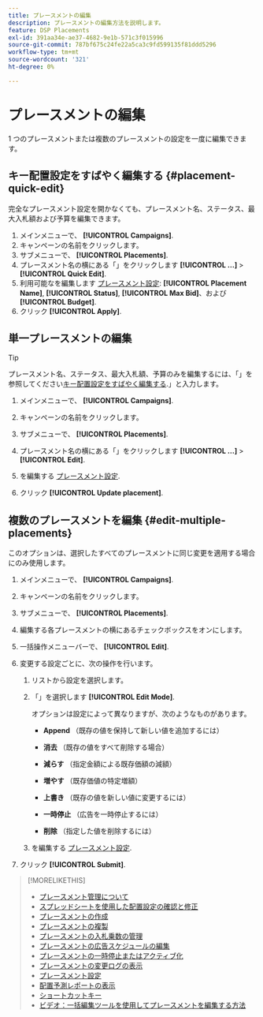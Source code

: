 ```yaml
---
title: プレースメントの編集
description: プレースメントの編集方法を説明します。
feature: DSP Placements
exl-id: 391aa34e-ae37-4682-9e1b-571c3f015996
source-git-commit: 787bf675c24fe22a5ca3c9fd599135f81ddd5296
workflow-type: tm+mt
source-wordcount: '321'
ht-degree: 0%

---
```


# プレースメントの編集

1 つのプレースメントまたは複数のプレースメントの設定を一度に編集できます。

<!-- Some placements don't have this option. Clarify which placement types aren't eligible -- is it PG placements, or all placements using private inventory? And anything else? -->

## キー配置設定をすばやく編集する {#placement-quick-edit}

<!-- Some placements don't have this option. Clarify which placement types aren't eligible -- is it PG placements, or all placements using private inventory? And anything else? -->

完全なプレースメント設定を開かなくても、プレースメント名、ステータス、最大入札額および予算を編集できます。

1. メインメニューで、 **[!UICONTROL Campaigns]**.
1. キャンペーンの名前をクリックします。
1. サブメニューで、 **[!UICONTROL Placements]**.
1. プレースメント名の横にある「」をクリックします  **[!UICONTROL ...]** > **[!UICONTROL Quick Edit]**.
1. 利用可能なを編集します [プレースメント設定](placement-settings.md):  **[!UICONTROL Placement Name]**, **[!UICONTROL Status]**, **[!UICONTROL Max Bid]**、および **[!UICONTROL Budget]**.
1. クリック **[!UICONTROL Apply]**.

## 単一プレースメントの編集

>[!TIP]
>
> プレースメント名、ステータス、最大入札額、予算のみを編集するには、「」を参照してください[キー配置設定をすばやく編集する](#placement-quick-edit).」と入力します。

1. メインメニューで、 **[!UICONTROL Campaigns]**.

1. キャンペーンの名前をクリックします。

1. サブメニューで、 **[!UICONTROL Placements]**.

1. プレースメント名の横にある「」をクリックします  **[!UICONTROL ...]** > **[!UICONTROL Edit]**.

1. を編集する [プレースメント設定](placement-settings.md).

1. クリック **[!UICONTROL Update placement]**.

## 複数のプレースメントを編集 {#edit-multiple-placements}

このオプションは、選択したすべてのプレースメントに同じ変更を適用する場合にのみ使用します。

1. メインメニューで、 **[!UICONTROL Campaigns]**.

1. キャンペーンの名前をクリックします。

1. サブメニューで、 **[!UICONTROL Placements]**.

1. 編集する各プレースメントの横にあるチェックボックスをオンにします。

1. 一括操作メニューバーで、 **[!UICONTROL Edit]**.

1. 変更する設定ごとに、次の操作を行います。

   1. リストから設定を選択します。

   1. 「」を選択します **[!UICONTROL Edit Mode]**.

      オプションは設定によって異なりますが、次のようなものがあります。

      * **Append** （既存の値を保持して新しい値を追加するには）

      * **消去** （既存の値をすべて削除する場合）

      * **減らす** （指定金額による既存価額の減額）

      * **増やす** （既存価値の特定増額）

      * **上書き** （既存の値を新しい値に変更するには）

      * **一時停止** （広告を一時停止するには）

      * **削除** （指定した値を削除するには）

   1. を編集する [プレースメント設定](placement-settings.md).

1. クリック **[!UICONTROL Submit]**.

>[!MORELIKETHIS]
>
>* [プレースメント管理について](placement-about.md)
>* [スプレッドシートを使用した配置設定の確認と修正](placement-qa.md)
>* [プレースメントの作成](placement-create.md)
>* [プレースメントの複製](placement-duplicate.md)
>* [プレースメントの入札乗数の管理](placement-manage-bid-multipliers.md)
>* [プレースメントの広告スケジュールの編集](placement-edit-ad-schedule.md)
>* [プレースメントの一時停止またはアクティブ化](placement-pause-activate.md)
>* [プレースメントの変更ログの表示](placement-change-log.md)
>* [プレースメント設定](placement-settings.md)
>* [配置予測レポートの表示](/help/dsp/campaign-management/reports/placement-forecast.md)
>* [ショートカットキー](/help/dsp/campaign-management/reports/keyboard-shortcuts.md)
>* [ビデオ：一括編集ツールを使用してプレースメントを編集する方法](https://experienceleague.adobe.com/docs/advertising-learn/tutorials/dsp/bulk-edit-placement-tools.html)
